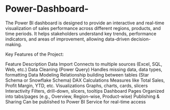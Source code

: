 # Power-Dashboard-
The Power BI dashboard is designed to provide an interactive and real-time visualization of sales performance across different regions, products, and time periods. It helps stakeholders understand key trends, performance indicators, and areas of improvement, allowing data-driven decision-making.

Key Features of the Project:


Feature	Description
Data Import	Connects to multiple sources (Excel, SQL, Web, etc.)
Data Cleaning (Power Query)	Handles missing data, data types, formatting
Data Modeling	Relationship building between tables (Star Schema or Snowflake Schema)
DAX Calculations	Measures like Total Sales, Profit Margin, YTD, etc.
Visualizations	Graphs, charts, cards, slicers
Interactivity	Filters, drill-down, slicers, tooltips
Dashboard Pages	Organized into tabs/pages (e.g., Overview, Region-wise, Product-wise)
Publishing & Sharing	Can be published to Power BI Service for real-time access




